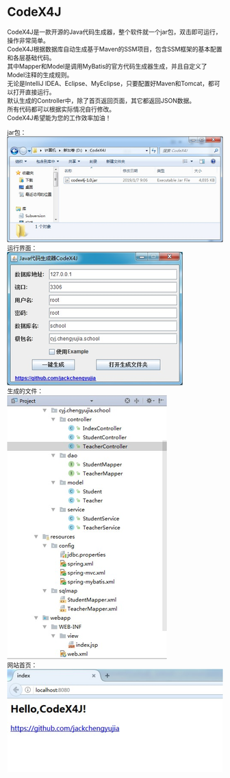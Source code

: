 # CodeX4J

CodeX4J是一款开源的Java代码生成器，整个软件就一个jar包，双击即可运行，操作非常简单。  
CodeX4J根据数据库自动生成基于Maven的SSM项目，包含SSM框架的基本配置和各层基础代码。  
其中Mapper和Model是调用MyBatis的官方代码生成器生成，并且自定义了Model注释的生成规则。  
无论是IntelliJ IDEA、Eclipse、MyEclipse，只要配置好Maven和Tomcat，都可以打开直接运行。  
默认生成的Controller中，除了首页返回页面，其它都返回JSON数据。  
所有代码都可以根据实际情况自行修改。  
CodeX4J希望能为您的工作效率加油！  

jar包：  
![jar包](/img/jar.jpg)  
运行界面：  
![运行界面](/img/UI.jpg)  
生成的文件：  
![生成的文件](/img/generatedFiles.jpg)  
网站首页：  
![网站首页](/img/index.jpg)  
